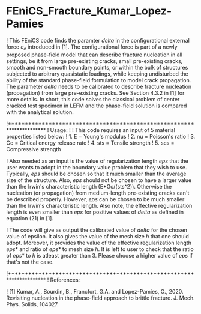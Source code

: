 # FEniCS_Fracture_Kumar_Lopez-Pamies
! This FEniCS code finds the paramter $delta$ in the configurational external force $c_e$ introduced in [1]. The configurational force is part of a newly 
proposed phase-field model that can describe fracture nucleation in all settings, be it from large pre-existing cracks, small pre-existing cracks,
smooth and non-smooth boundary points, or within the bulk of structures subjected to arbitrary quasistatic loadings, while keeping undisturbed the ability of the standard phase-field formulation to model crack propagation.
The parameter $delta$ needs to be calibrated to describe fracture nucleation (propagation) from large pre-existing cracks. See Section 4.3.2 in [1] for more details. In short, this code solves the classical problem of center cracked test specimen in LEFM and the phase-field solution is compared with the analytical solution.

!**********************************************************************
! Usage:
!
! This code requires an input of 5 material properties listed below:
! 1. E = Young's modulus
! 2. nu = Poisson's ratio
! 3. Gc = Critical energy release rate
! 4. sts = Tensile strength
! 5. scs = Compressive strength

! Also needed as an input is the value of regularization length $eps$ that the user wants to adopt in the boundary value problem that they wish to use. Typically, $eps$ should be chosen so that it much smaller than the average size of the structure. Also, $eps$ should not be chosen to have a larger value than the Irwin's characteristic length (E*Gc/(sts^2)). Otherwise the nucleation (or propagation) from medium-length pre-existing cracks can't be described properly. However, $eps$ can be chosen to be much smaller than the Irwin's characteristic length. Also note, the effective regularization length is even smaller than $eps$ for positive values of $delta$ as defined in equation (21) in [1].

! The code will give as output the calibrated value of $delta$ for the chosen value of epsilon. It also gives the value of the mesh size $h$ that one should adopt. Moreover, it provides the value of the effective regularization length $eps*$ and ratio of $eps*$ to mesh size $h$. It is left to user to check that the ratio of $eps*$ to $h$ is atleast greater than 3. Please choose a higher value of $eps$ if that's not the case.

!**********************************************************************
! References:

! [1] Kumar, A., Bourdin, B., Francfort, G.A. and Lopez-Pamies, O., 2020. 
      Revisiting nucleation in the phase-field approach to brittle fracture. 
      J. Mech. Phys. Solids, 104027. 
